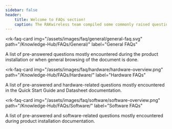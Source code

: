 ```yaml
---
sidebar: false
header:
    title: Welcome to FAQs section!
    caption: The RAKwireless team compiled some commonly raised questions and categorized them into three — General, Hardware, and Software. Browse through these sections to answer your questions and to provide you more information about the products. If you have unanswered questions left, message us through the chat box or immerse in the RAKWireless Forum.
---
```


<div class="flex flex-center q-gutter-sm">

<rk-faq-card
  img="/assets/images/faq/general/general-faq.svg"
  path="/Knowledge-Hub/FAQs/General/"
  label="General FAQs"
>

A list of pre-answered questions mostly encountered during the product installation or when general browsing of the document is done. 

</rk-faq-card>

<rk-faq-card
  img="/assets/images/faq/hardware/hardware-overview.png"
  path="/Knowledge-Hub/FAQs/Hardware/"
  label="Hardware FAQs"
>

A list of pre-answered and hardware-related questions mostly encountered in the Quick Start Guide and Datasheet documentation.

</rk-faq-card>

<rk-faq-card
  img="/assets/images/faq/software/software-overview.png"
  path="/Knowledge-Hub/FAQs/Software/"
  label="Software FAQs"
>

A list of pre-answered and software-related questions mostly encountered during product installation documentation.

</rk-faq-card>

</div>

